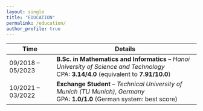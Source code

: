 ```yaml
---
layout: single
title: "EDUCATION"
permalink: /education/
author_profile: true
---
```


[//]: # (## Education)

| Time               | Details                                                                                                                                 |
|--------------------|-----------------------------------------------------------------------------------------------------------------------------------------|
| 09/2018 – 05/2023  | **B.Sc. in Mathematics and Informatics** – *Hanoi University of Science and Technology*  <br>CPA: **3.14/4.0** (equivalent to **7.91/10.0**) |
| 10/2021 – 03/2022  | **Exchange Student** – *Technical University of Munich (TU Munich), Germany*  <br>GPA: **1.0/1.0** (German system: best score)           |
